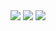 <img src = "https://img.shields.io/github/followers/jadeidol1?style=social">
<img src = "https://img.shields.io/badge/Java Script-F7DF1E?style=flat-square&logo=Java Script&logoColor=white"/>
<img src = "https://img.shields.io/badge/React-61DAFB?style=flat-square&logo=React&logoColor=white"/>
<!--
**jadeidol1/jadeidol1** is a ✨ _special_ ✨ repository because its `README.md` (this file) appears on your GitHub profile.

Here are some ideas to get you started:

- 🔭 I’m currently working on ...
- 🌱 I’m currently learning ...
- 👯 I’m looking to collaborate on ...
- 🤔 I’m looking for help with ...
- 💬 Ask me about ...
- 📫 How to reach me: ...
- 😄 Pronouns: ...
- ⚡ Fun fact: ...
-->
